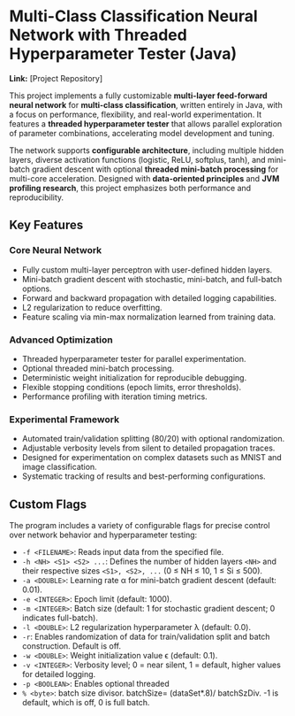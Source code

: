 # Multi-Class Classification Neural Network with Threaded Hyperparameter Tester (Java)

**Link:** [Project Repository]  

This project implements a fully customizable **multi-layer feed-forward neural network** for **multi-class classification**, written entirely in Java, with a focus on performance, flexibility, and real-world experimentation. It features a **threaded hyperparameter tester** that allows parallel exploration of parameter combinations, accelerating model development and tuning.  

The network supports **configurable architecture**, including multiple hidden layers, diverse activation functions (logistic, ReLU, softplus, tanh), and mini-batch gradient descent with optional **threaded mini-batch processing** for multi-core acceleration. Designed with **data-oriented principles** and **JVM profiling research**, this project emphasizes both performance and reproducibility.  

## Key Features

### Core Neural Network
- Fully custom multi-layer perceptron with user-defined hidden layers.
- Mini-batch gradient descent with stochastic, mini-batch, and full-batch options.
- Forward and backward propagation with detailed logging capabilities.
- L2 regularization to reduce overfitting.
- Feature scaling via min-max normalization learned from training data.  

### Advanced Optimization
- Threaded hyperparameter tester for parallel experimentation.
- Optional threaded mini-batch processing.
- Deterministic weight initialization for reproducible debugging.
- Flexible stopping conditions (epoch limits, error thresholds).
- Performance profiling with iteration timing metrics.  

### Experimental Framework
- Automated train/validation splitting (80/20) with optional randomization.
- Adjustable verbosity levels from silent to detailed propagation traces.
- Designed for experimentation on complex datasets such as MNIST and image classification.
- Systematic tracking of results and best-performing configurations.  

## Custom Flags

The program includes a variety of configurable flags for precise control over network behavior and hyperparameter testing:  

- `-f <FILENAME>`: Reads input data from the specified file.  
- `-h <NH> <S1> <S2> ...`: Defines the number of hidden layers `<NH>` and their respective sizes `<S1>, <S2>, ...` (0 ≤ NH ≤ 10, 1 ≤ Si ≤ 500).  
- `-a <DOUBLE>`: Learning rate α for mini-batch gradient descent (default: 0.01).  
- `-e <INTEGER>`: Epoch limit (default: 1000).  
- `-m <INTEGER>`: Batch size (default: 1 for stochastic gradient descent; 0 indicates full-batch).  
- `-l <DOUBLE>`: L2 regularization hyperparameter λ (default: 0.0).  
- `-r`: Enables randomization of data for train/validation split and batch construction. Default is off.  
- `-w <DOUBLE>`: Weight initialization value ϵ (default: 0.1).  
- `-v <INTEGER>`: Verbosity level; 0 = near silent, 1 = default, higher values for detailed logging.  
- `-p <BOOLEAN>`: Enables optional threaded
- `% <byte>`: batch size divisor. batchSize= (dataSet*.8)/ batchSzDiv. -1 is default, which is off, 0 is full batch.